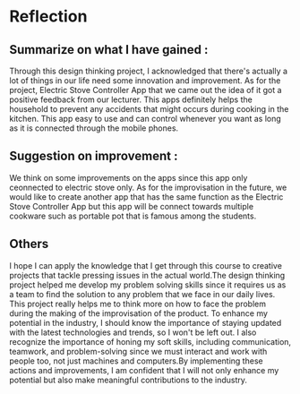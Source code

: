 # Reflection 
## Summarize on what I have gained :
Through this design thinking project, I acknowledged that there's actually a lot of things in our life need some innovation and improvement. As for the project, Electric Stove Controller App that we came out the idea of it got a positive feedback from our lecturer. This apps definitely helps the household to prevent any accidents that might occurs during cooking in the kitchen. This app easy to use and can control whenever you want as long as it is connected through the mobile phones. 

## Suggestion on improvement :
We think on some improvements on the apps since this app only ceonnected to electric stove only. As for the improvisation in the future, we would like to create another app that has the same function as the Electric Stove Controller App but this app will be connect towards multiple cookware such as portable pot that is famous among the students.

## Others
I hope I can apply the knowledge that I get through this course to creative projects that tackle pressing issues in the actual world.The design thinking project helped me develop my problem solving skills since it requires us as a team to find the solution to any problem that we face in our daily lives. This project really helps me to think more on how to face the problem during the making of the improvisation of the product. To enhance my potential in the industry, I should know the importance of staying updated with the latest technologies and trends, so I won't be left out. I also recognize the importance of honing my soft skills, including communication, teamwork, and problem-solving since we must interact and work with people too, not just machines and computers.By implementing these actions and improvements, I am confident that I will not only enhance my potential but also make meaningful contributions to the industry.
